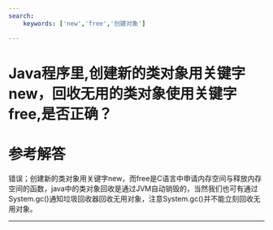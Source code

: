 ```yaml
---
search:
    keywords: ['new','free','创建对象']

---
```



# Java程序里,创建新的类对象用关键字new，回收无用的类对象使用关键字free,是否正确？

# 参考解答

错误；创建新的类对象用关键字new，而free是C语言中申请内存空间与释放内存空间的函数，java中的类对象回收是通过JVM自动销毁的，当然我们也可有通过System.gc()通知垃圾回收器回收无用对象，注意System.gc()并不能立刻回收无用对象。


---
